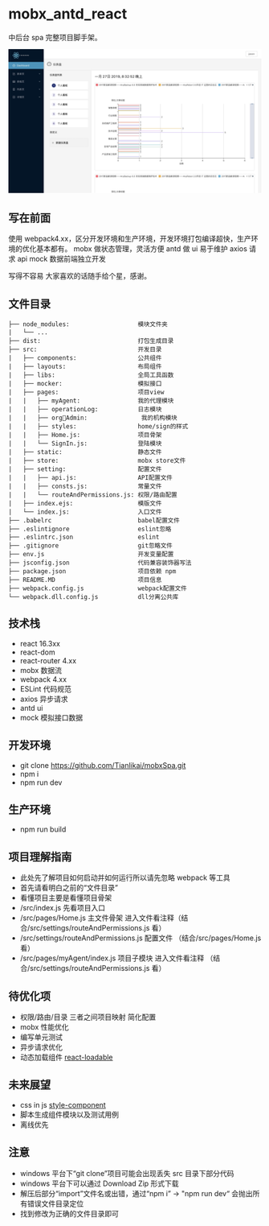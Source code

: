 # mobx_antd_react

中后台 spa 完整项目脚手架。

![](./print.png)

## 写在前面

使用 webpack4.xx，区分开发环境和生产环境，开发环境打包编译超快，生产环境的优化基本都有。
mobx 做状态管理，灵活方便
antd 做 ui 易于维护
axios 请求 api
mock 数据前端独立开发

写得不容易
大家喜欢的话随手给个星，感谢。

## 文件目录

```
├── node_modules:                   模块文件夹
|   └── ...
├── dist:                           打包生成目录
├── src:                            开发目录
|   ├── components:                 公共组件
|   ├── layouts:                    布局组件
|   ├── libs:                       全局工具函数
|   ├── mocker:                     模拟接口
|   ├── pages:                      项目view
|   |   ├── myAgent:                我的代理模块
|   |   ├── operationLog:           日志模块
|   |   ├── orgAdmin:               我的机构模块
|   |   ├── styles:                 home/sign的样式
|   |   ├── Home.js:                项目骨架
|   |   └── SignIn.js:              登陆模块
|   ├── static:                     静态文件
|   ├── store:                      mobx store文件
|   ├── setting:                    配置文件
|   |   ├── api.js:                 API配置文件
|   |   ├── consts.js:              常量文件
|   |   └── routeAndPermissions.js: 权限/路由配置
|   ├── index.ejs:                  模版文件
|   └── index.js:                   入口文件
├── .babelrc                        babel配置文件
├── .eslintignore                   eslint忽略
├── .eslintrc.json                  eslint
├── .gitignore                      git忽略文件
├── env.js                          开发变量配置
├── jsconfig.json                   代码兼容装饰器写法
├── package.json                    项目依赖 npm
├── README.MD                       项目信息
├── webpack.config.js               webpack配置文件
└── webpack.dll.config.js           dll分离公共库
```

## 技术栈

- react 16.3xx
- react-dom
- react-router 4.xx
- mobx 数据流
- webpack 4.xx
- ESLint 代码规范
- axios 异步请求
- antd ui
- mock 模拟接口数据

## 开发环境

- git clone https://github.com/Tianlikai/mobxSpa.git
- npm i
- npm run dev

## 生产环境

- npm run build

## 项目理解指南

- 此处先了解项目如何启动并如何运行所以请先忽略 webpack 等工具
- 首先请看明白之前的“文件目录”
- 看懂项目主要是看懂项目骨架
- /src/index.js 先看项目入口
- /src/pages/Home.js 主文件骨架 进入文件看注释（结合/src/settings/routeAndPermissions.js 看）
- /src/settings/routeAndPermissions.js 配置文件 （结合/src/pages/Home.js 看）
- /src/pages/myAgent/index.js 项目子模块 进入文件看注释 （结合/src/settings/routeAndPermissions.js 看）

## 待优化项

- 权限/路由/目录 三者之间项目映射 简化配置
- mobx 性能优化
- 编写单元测试
- 异步请求优化
- 动态加载组件 [react-loadable](https://github.com/jamiebuilds/react-loadable)

## 未来展望

- css in js [style-component](https://github.com/styled-components/styled-components)
- 脚本生成组件模块以及测试用例
- 离线优先

## 注意

- windows 平台下“git clone”项目可能会出现丢失 src 目录下部分代码
- windows 平台下可以通过 Download Zip 形式下载
- 解压后部分“import”文件名或出错，通过“npm i” -> "npm run dev“ 会抛出所有错误文件目录定位
- 找到修改为正确的文件目录即可
